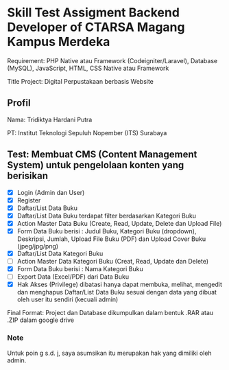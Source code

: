 # Skill Test Assigment Backend Developer of CTARSA Magang Kampus Merdeka

Requirement: PHP Native atau Framework (Codeigniter/Laravel), Database (MySQL), JavaScript, HTML, CSS Native atau Framework

Title Project: Digital Perpustakaan berbasis Website

## Profil
Nama: Tridiktya Hardani Putra

PT: Institut Teknologi Sepuluh Nopember (ITS) Surabaya

## Test: Membuat CMS (Content Management System) untuk pengelolaan konten yang berisikan
- [x] Login (Admin dan User)
- [x] Register
- [x] Daftar/List Data Buku
- [x] Daftar/List Data Buku terdapat filter berdasarkan Kategori Buku
- [x] Action Master Data Buku (Create, Read, Update, Delete dan Upload File)
- [x] Form Data Buku berisi : Judul Buku, Kategori Buku (dropdown), Deskripsi, Jumlah, Upload File Buku (PDF) dan Upload Cover Buku (jpeg/jpg/png)
- [x] Daftar/List Data Kategori Buku
- [ ] Action Master Data Kategori Buku (Creat, Read, Update dan Delete)
- [x] Form Data Buku berisi : Nama Kategori Buku
- [ ] Export Data (Excel/PDF) dari Data Buku
- [x] Hak Akses (Privilege) dibatasi hanya dapat membuka, melihat, mengedit dan menghapus Daftar/List Data Buku sesuai dengan data yang dibuat oleh user itu sendiri (kecuali admin)

Final Format: Project dan Database dikumpulkan dalam bentuk .RAR atau .ZIP dalam google drive

### Note 
Untuk poin g s.d. j, saya asumsikan itu merupakan hak yang dimiliki oleh admin.
